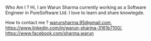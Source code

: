 
Who Am I ?
Hi,
    I am Warun Sharma currently working as a Software Engineer in PureSoftware Ltd. I love to learn and share knowlegde.


How to contact me ?
    warunsharma.95@gmail.com,
    https://www.linkedin.com/in/warun-sharma-3161b7100/,
    https://www.facebook.com/sharma.warun
